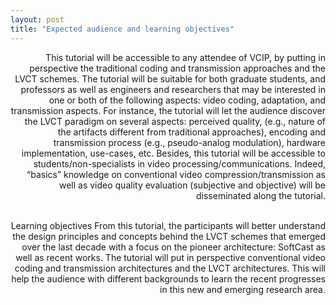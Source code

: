 ```yaml
---
layout: post
title: "Expected audience and learning objectives"
---
```


<div style="text-align: right"> This tutorial will be accessible to any attendee of VCIP, by putting in perspective the traditional coding and transmission approaches and the LVCT schemes. The tutorial will be suitable for both graduate students, and professors as well as engineers and researchers that may be interested in one or both of the following aspects: video coding, adaptation, and transmission aspects. For instance, the tutorial will let the audience discover the LVCT paradigm on several aspects: perceived quality, (e.g., nature of the artifacts different from traditional approaches), encoding and transmission process (e.g., pseudo-analog modulation), hardware implementation, use-cases, etc. Besides, this tutorial will be accessible to students/non-specialists in video processing/communications. Indeed, “basics” knowledge on conventional video compression/transmission as well as video quality evaluation (subjective and objective) will be disseminated along the tutorial.<br><br>
  
Learning objectives From this tutorial, the participants will better understand the design principles and concepts behind the LVCT schemes that emerged over the last decade with a focus on the pioneer architecture: SoftCast as well as recent works. The tutorial will put in perspective conventional video coding and transmission architectures and the LVCT architectures. This will help the audience with different backgrounds to learn the recent progresses in this new and emerging research area.
</div> 
